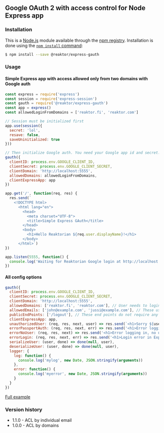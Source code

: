 ## Google OAuth 2 with access control for Node Express app

### Installation

This is a [Node.js](https://nodejs.org/en/) module available through the
[npm registry](https://www.npmjs.com/package/@reaktor/express-gauth). Installation is done using the
[`npm install` command](https://docs.npmjs.com/getting-started/installing-npm-packages-locally):

```sh
$ npm install --save @reaktor/express-gauth
```

### Usage

#### Simple Express app with access allowed only from two domains with Google auth

``` javascript
const express = require('express')
const session = require('express-session')
const gauth = require('@reaktor/express-gauth')
const app = express()
const allowedLoginFromDomains = ['reaktor.fi', 'reaktor.com']

// Session must be initialized first
app.use(session({
  secret: 'lol',
  resave: false,
  saveUninitialized: true
}))

// Then initialize Google auth. You need your Google app id and secret.
gauth({
  clientID: process.env.GOOGLE_CLIENT_ID,
  clientSecret: process.env.GOOGLE_CLIENT_SECRET,
  clientDomain: 'http://localhost:5555',
  allowedDomains: allowedLoginFromDomains,
  clientExpressApp: app
})

app.get('/', function(req, res) {
  res.send(`
    <!DOCTYPE html>
      <html lang="en">
        <head>
          <meta charset="UTF-8">
          <title>Simple Express GAuth</title>
        </head>
        <body>
          <h1>Hello Reaktorian ${req.user.displayName}!</h1>
        </body>
      </html>`)
})

app.listen(5555, function() {
  console.log('Waiting for Reaktorian Google login at http://localhost:5555')
})
``` 

#### All config options
``` javascript
gauth({
  clientID: process.env.GOOGLE_CLIENT_ID,
  clientSecret: process.env.GOOGLE_CLIENT_SECRET,
  clientDomain: 'http://localhost:5555',
  allowedDomains: ['reaktor.fi', 'reaktor.com'], // User needs to login with Google and email with these domains.
  allowedEmails: ['john@example.com', 'jussi@example.com'], // These users are allowed login through Google auth.
  publicEndPoints: ['/logout'], // These end points do not require any authentication.
  clientExpressApp: app,
  unauthorizedUser: (req, res, next, user) => res.send(`<h1>Sorry ${user.displayName}, you has no access!</h1>`),
  errorPassportAuth: (req, res, next, err) => res.send('<h1>Error logging in!</h1>'),
  errorNoUser: (req, res, next) => res.send('<h1>Error logging in, no user details!</h1>'),
  errorLogin: (req, res, next, err) => res.send('<h1>Login error in Express, this is odd!</h1>'),
  serializeUser: (user, done) => done(null, user),
  deserializeUser: (user, done) => done(null, user),
  logger: {
    log: function() {
      console.log('mylog', new Date, JSON.stringify(arguments))
    },
    error: function() {
      console.log('myerror', new Date, JSON.stringify(arguments))
    }
  }
})
``` 
[Full example](examples/all_configs_express.js)

### Version history

* 1.1.0 - ACL by individual email
* 1.0.0 - ACL by domains

